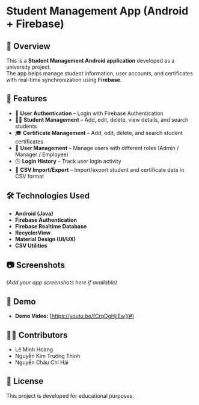 # Student Management App (Android + Firebase)

## 📌 Overview
This is a **Student Management Android application** developed as a university project.  
The app helps manage student information, user accounts, and certificates with real-time synchronization using **Firebase**.  

## 🚀 Features
- 🔐 **User Authentication** – Login with Firebase Authentication  
- 👨‍🎓 **Student Management** – Add, edit, delete, view details, and search students  
- 🎓 **Certificate Management** – Add, edit, delete, and search student certificates  
- 👥 **User Management** – Manage users with different roles (Admin / Manager / Employee)  
- 🕒 **Login History** – Track user login activity  
- 📂 **CSV Import/Export** – Import/export student and certificate data in CSV format  

## 🛠️ Technologies Used
- **Android (Java)**  
- **Firebase Authentication**  
- **Firebase Realtime Database**  
- **RecyclerView**  
- **Material Design (UI/UX)**  
- **CSV Utilities**  

## 📷 Screenshots
*(Add your app screenshots here if available)*  

## 🎥 Demo
- **Demo Video:** [https://youtu.be/fCrqDgHjjEw](#)  

## 👨‍💻 Contributors
- Lê Minh Hoàng  
- Nguyễn Kim Trường Thịnh  
- Nguyễn Châu Chí Hải  


## 📄 License
This project is developed for educational purposes.
